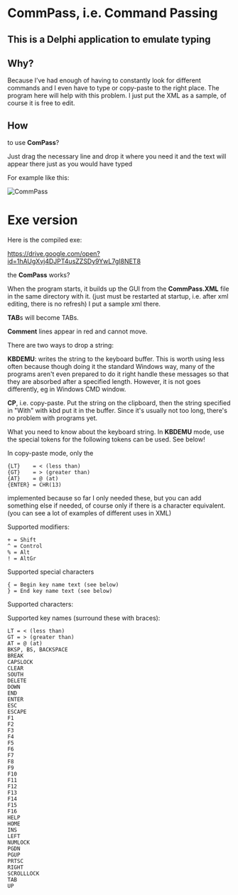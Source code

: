 # CommPass, i.e. Command Passing

## This is a Delphi application to emulate typing

## Why?
Because I’ve had enough of having to constantly look for different commands and I even have to type or copy-paste to the right place.
The program here will help with this problem.
I just put the XML as a sample, of course it is free to edit.

## How

to use **ComPass**?

Just drag the necessary line and drop it where you need it and the text will appear there just as you would have typed

For example like this:

![CommPass](https://user-images.githubusercontent.com/39552762/92737511-80768780-f37b-11ea-9586-36d83eb250b2.png)

# Exe version
Here is the compiled exe:

https://drive.google.com/open?id=1hAUgXvj4DJPT4usZZSDy9YwL7gI8NET8

the **ComPass** works?

When the program starts, it builds up the GUI from the **CommPass.XML** file in the same directory with it. (just
must be restarted at startup, i.e. after xml editing, there is no refresh)
I put a sample xml there.

**TAB**s will become TABs.


**Comment** lines appear in red and cannot move.

There are two ways to drop a string:

**KBDEMU**: writes the string to the keyboard buffer. This is worth using less often because though
doing it the standard Windows way, many of the programs aren't even prepared to do it right
handle these messages so that they are absorbed after a specified length. However, it is not
goes differently, eg in Windows CMD window.

**CP**, i.e. copy-paste. Put the string on the clipboard, then the string specified in "With" with kbd
put it in the buffer. Since it's usually not too long, there's no problem with programs yet.

What you need to know about the keyboard string. In **KBDEMU** mode, use the special tokens for the following tokens
can be used. See below!

In copy-paste mode, only the

    {LT}    = < (less than)
    {GT}    = > (greater than)
    {AT}    = @ (at)
    {ENTER} = CHR(13)

implemented because so far I only needed these, but you can add something else if needed, of course
only if there is a character equivalent.
(you can see a lot of examples of different uses in XML)

Supported modifiers:

    + = Shift
    ^ = Control
    % = Alt
    ! = AltGr

Supported special characters

    { = Begin key name text (see below)
    } = End key name text (see below)

Supported characters:

Supported key names (surround these with braces):

    LT = < (less than)
    GT = > (greater than)
    AT = @ (at)
    BKSP, BS, BACKSPACE
    BREAK
    CAPSLOCK
    CLEAR
    SOUTH
    DELETE
    DOWN
    END
    ENTER
    ESC
    ESCAPE
    F1
    F2
    F3
    F4
    F5
    F6
    F7
    F8
    F9
    F10
    F11
    F12
    F13
    F14
    F15
    F16
    HELP
    HOME
    INS
    LEFT
    NUMLOCK
    PGDN
    PGUP
    PRTSC
    RIGHT
    SCROLLLOCK
    TAB
    UP
